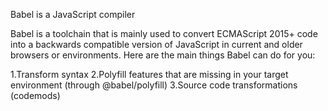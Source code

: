 Babel is a JavaScript compiler

Babel is a toolchain that is mainly used to convert ECMAScript 2015+ code into a backwards compatible version of JavaScript in current and older browsers or environments. Here are the main things Babel can do for you:

1.Transform syntax
2.Polyfill features that are missing in your target environment (through @babel/polyfill)
3.Source code transformations (codemods)
